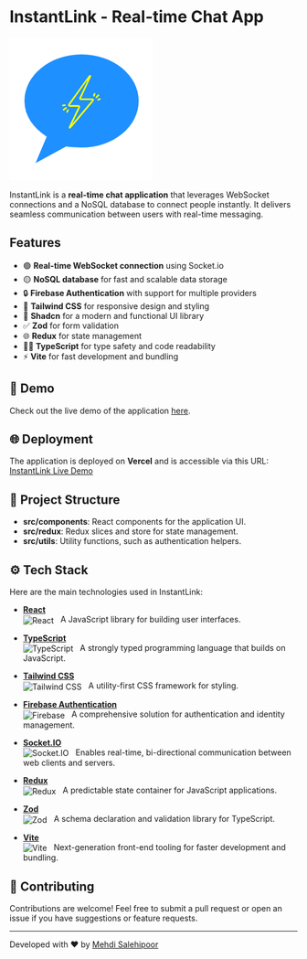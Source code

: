 # InstantLink - Real-time Chat App

![InstantLink Logo](https://github.com/Mehdi-Salehii/InstantLink-Frontend/blob/master/src/assets/logo.png)

InstantLink is a **real-time chat application** that leverages WebSocket connections and a NoSQL database to connect people instantly. It delivers seamless communication between users with real-time messaging.

## Features

- 🟢 **Real-time WebSocket connection** using Socket.io
- 🟡 **NoSQL database** for fast and scalable data storage
- 🔒 **Firebase Authentication** with support for multiple providers
- 🎨 **Tailwind CSS** for responsive design and styling
- 🧩 **Shadcn** for a modern and functional UI library
- ✅ **Zod** for form validation
- 🌐 **Redux** for state management
- 🧑‍💻 **TypeScript** for type safety and code readability
- ⚡ **Vite** for fast development and bundling

## 🚀 Demo

Check out the live demo of the application [here](https://instant-link-project.vercel.app/).

## 🌐 Deployment

The application is deployed on **Vercel** and is accessible via this URL:  
[InstantLink Live Demo](https://instant-link-project.vercel.app/)

## 📁 Project Structure

- **src/components**: React components for the application UI.
- **src/redux**: Redux slices and store for state management.
- **src/utils**: Utility functions, such as authentication helpers.

## ⚙️ Tech Stack

Here are the main technologies used in InstantLink:

- **[React](https://reactjs.org/)**  
   <img src="https://upload.wikimedia.org/wikipedia/commons/a/a7/React-icon.svg" alt="React" width="20" height="20" align="center"/> &nbsp;
  A JavaScript library for building user interfaces.
- **[TypeScript](https://www.typescriptlang.org/)**  
   <img src="https://upload.wikimedia.org/wikipedia/commons/4/4c/Typescript_logo_2020.svg" alt="TypeScript" width="20" height="20" align="center"/> &nbsp;
  A strongly typed programming language that builds on JavaScript.

- **[Tailwind CSS](https://tailwindcss.com/)**  
   <img src="https://upload.wikimedia.org/wikipedia/commons/d/d5/Tailwind_CSS_Logo.svg" alt="Tailwind CSS" width="20" height="20" align="center"/> &nbsp;
  A utility-first CSS framework for styling.

- **[Firebase Authentication](https://firebase.google.com/)**  
   <img src="https://www.vectorlogo.zone/logos/firebase/firebase-icon.svg" alt="Firebase" width="20" height="20" align="center"/> &nbsp;
  A comprehensive solution for authentication and identity management.

- **[Socket.IO](https://socket.io/)**  
   <img src="https://upload.wikimedia.org/wikipedia/commons/9/96/Socket-io.svg" alt="Socket.IO" width="20" height="20" align="center"/> &nbsp;
  Enables real-time, bi-directional communication between web clients and servers.

- **[Redux](https://redux.js.org/)**  
   <img src="https://raw.githubusercontent.com/reduxjs/redux/master/logo/logo.png" alt="Redux" width="20" height="20" align="center"/> &nbsp;
  A predictable state container for JavaScript applications.

- **[Zod](https://zod.dev/)**  
   <img src="https://miro.medium.com/v2/resize:fit:1400/0*yTnXWjd6Tkdr17HN.png" alt="Zod" width="20" height="20" align="center"/> &nbsp;
  A schema declaration and validation library for TypeScript.

- **[Vite](https://vitejs.dev/)**  
   <img src="https://upload.wikimedia.org/wikipedia/commons/f/f1/Vitejs-logo.svg" alt="Vite" width="20" height="20" align="center"/> &nbsp;
  Next-generation front-end tooling for faster development and bundling.

## 👥 Contributing

Contributions are welcome! Feel free to submit a pull request or open an issue if you have suggestions or feature requests.

---

Developed with ❤️ by [Mehdi Salehipoor](https://github.com/Mehdi-Salehii)
